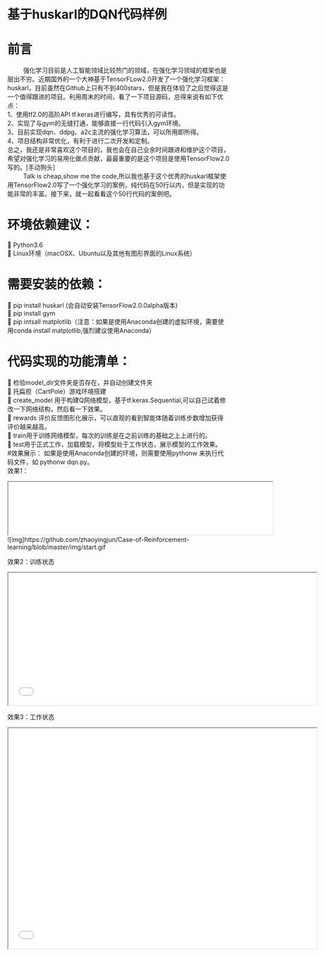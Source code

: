 # 基于huskarl的DQN代码样例

# 前言

 &emsp; &emsp; 强化学习目前是人工智能领域比较热门的领域，在强化学习领域的框架也是层出不穷。近期国外的一个大神基于TensorFLow2.0开发了一个强化学习框架：huskarl，目前虽然在Github上只有不到400stars，但是我在体验了之后觉得这是一个值得跟进的项目。利用周末的时间，看了一下项目源码，总得来说有如下优点：<br/>
1、使用tf2.0的高阶API tf.keras进行编写，具有优秀的可读性。<br/>
2、实现了与gym的无缝打通，能够直接一行代码引入gym环境。<br/>
3、目前实现dqn、ddpg、a2c主流的强化学习算法，可以所用即所得。<br/>
4、项目结构非常优化，有利于进行二次开发和定制。<br/>
总之，我还是非常喜欢这个项目的，我也会在自己业余时间跟进和维护这个项目，希望对强化学习的易用化做点贡献，最最重要的是这个项目是使用TensorFlow2.0写的。[手动狗头]<br/>
&emsp; &emsp; Talk is cheap,show me the code,所以我也基于这个优秀的huskarl框架使用TensorFlow2.0写了一个强化学习的案例，纯代码在50行以内，但是实现的功能非常的丰富。接下来，就一起看看这个50行代码的案例吧。
# 环境依赖建议：
	Python3.6<br/>
	Linux环境（macOSX、Ubuntu以及其他有图形界面的Linux系统）<br/>
# 需要安装的依赖：
	pip install huskarl (会自动安装TensorFlow2.0.0alpha版本)<br/>
	pip install gym<br/>
	pip intsall matplotlib（注意：如果是使用Anaconda创建的虚拟环境，需要使用conda install matplotlib,强烈建议使用Anaconda）
# 代码实现的功能清单：<br/>
	检验model_dir文件夹是否存在，并自动创建文件夹<br/>
	托扁担（CartPole）游戏环境搭建<br/>
	create_model 用于构建Q网络模型，基于tf.keras.Sequential,可以自己试着修改一下网络结构，然后看一下效果。<br/>
	rewards 评价反馈图形化展示，可以直观的看到智能体随着训练步数增加获得评价越来越高。<br/>
	train用于训练网络模型，每次的训练是在之前训练的基础之上上进行的。<br/>
	test用于正式工作，加载模型，将模型处于工作状态，展示模型的工作效果。<br/>
#效果展示：
如果是使用Anaconda创建的环境，则需要使用pythonw 来执行代码文件，如 pythonw dqn.py。<br/>
效果1：

 <iframe height=120 width=600 src="img/start.gif"></iframe>
 ![img]https://github.com/zhaoyingjun/Case-of-Reinforcement-learning/blob/master/img/start.gif

效果2：训练状态<br/>

  <iframe height=300 width=700 src="img/train.gif"></iframe>

效果3：工作状态<br/>
   <iframe height=500 width=700 src="img/work.gif">

